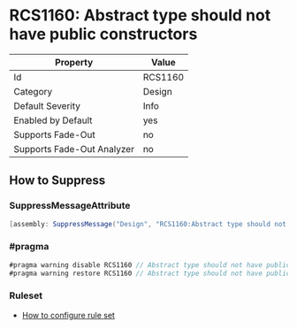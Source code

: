 # RCS1160: Abstract type should not have public constructors

Property | Value
--- | --- 
Id | RCS1160
Category | Design
Default Severity | Info
Enabled by Default | yes
Supports Fade-Out | no
Supports Fade-Out Analyzer | no

## How to Suppress

### SuppressMessageAttribute

```csharp
[assembly: SuppressMessage("Design", "RCS1160:Abstract type should not have public constructors.", Justification = "<Pending>")]
```

### \#pragma

```csharp
#pragma warning disable RCS1160 // Abstract type should not have public constructors.
#pragma warning restore RCS1160 // Abstract type should not have public constructors.
```

### Ruleset

* [How to configure rule set](../HowToConfigureAnalyzers.md)
